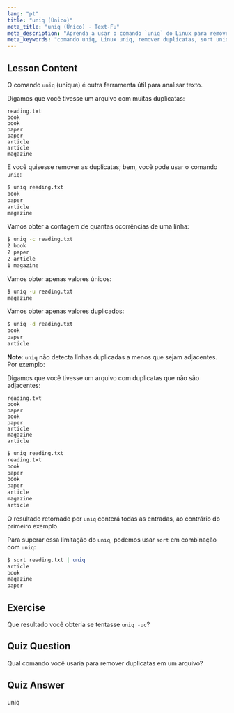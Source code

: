 ```yaml
---
lang: "pt"
title: "uniq (Único)"
meta_title: "uniq (Único) - Text-Fu"
meta_description: "Aprenda a usar o comando `uniq` do Linux para remover linhas duplicadas de arquivos de texto. Descubra opções como -c, -u, -d e combine com `sort` para uma limpeza de dados eficaz."
meta_keywords: "comando uniq, Linux uniq, remover duplicatas, sort uniq, tutorial Linux, processamento de texto, Linux para iniciantes, guia Linux"
---
```


## Lesson Content

O comando `uniq` (unique) é outra ferramenta útil para analisar texto.

Digamos que você tivesse um arquivo com muitas duplicatas:

```plaintext
reading.txt
book
book
paper
paper
article
article
magazine
```

E você quisesse remover as duplicatas; bem, você pode usar o comando `uniq`:

```bash
$ uniq reading.txt
book
paper
article
magazine
```

Vamos obter a contagem de quantas ocorrências de uma linha:

```bash
$ uniq -c reading.txt
2 book
2 paper
2 article
1 magazine
```

Vamos obter apenas valores únicos:

```bash
$ uniq -u reading.txt
magazine
```

Vamos obter apenas valores duplicados:

```bash
$ uniq -d reading.txt
book
paper
article
```

**Note**: `uniq` não detecta linhas duplicadas a menos que sejam adjacentes. Por exemplo:

Digamos que você tivesse um arquivo com duplicatas que não são adjacentes:

```plaintext
reading.txt
book
paper
book
paper
article
magazine
article
```

```bash
$ uniq reading.txt
reading.txt
book
paper
book
paper
article
magazine
article
```

O resultado retornado por `uniq` conterá todas as entradas, ao contrário do primeiro exemplo.

Para superar essa limitação do `uniq`, podemos usar `sort` em combinação com `uniq`:

```bash
$ sort reading.txt | uniq
article
book
magazine
paper
```

## Exercise

Que resultado você obteria se tentasse `uniq -uc`?

## Quiz Question

Qual comando você usaria para remover duplicatas em um arquivo?

## Quiz Answer

uniq
